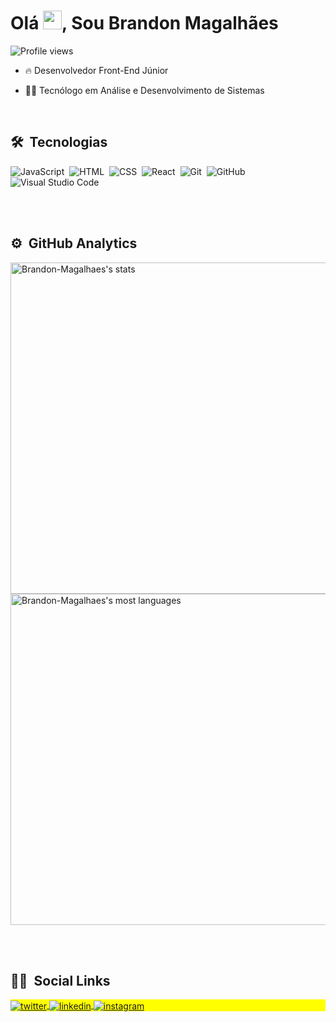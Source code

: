 <h1 align="left">Olá <img src="https://raw.githubusercontent.com/kaueMarques/kaueMarques/master/hi.gif" width="30px">, Sou Brandon Magalhães</h1>
<p align="left"> <img src="https://komarev.com/ghpvc/?username=Brandon-Magalhaes&color=yellow" alt="Profile views" /> </p>

- 🔥 Desenvolvedor Front-End Júnior

- 👨‍💻 Tecnólogo em Análise e Desenvolvimento de Sistemas
<br>

## 🛠 &nbsp;Tecnologias

![JavaScript](https://img.shields.io/badge/-JavaScript-05122A?style=flat&logo=javascript)&nbsp;
![HTML](https://img.shields.io/badge/-HTML-05122A?style=flat&logo=HTML5)&nbsp;
![CSS](https://img.shields.io/badge/-CSS-05122A?style=flat&logo=CSS3&logoColor=1572B6)&nbsp;
![React](https://img.shields.io/badge/-React-05122A?style=flat&logo=react)&nbsp;
![Git](https://img.shields.io/badge/-Git-05122A?style=flat&logo=git)&nbsp;
![GitHub](https://img.shields.io/badge/-GitHub-05122A?style=flat&logo=github)&nbsp;
![Visual Studio Code](https://img.shields.io/badge/-Visual%20Studio%20Code-05122A?style=flat&logo=visual-studio-code&logoColor=007ACC)&nbsp;

<br><br>

## ⚙️ &nbsp;GitHub Analytics

<p align="left">
<img width="530em" src="https://github-readme-stats.vercel.app/api?username=Brandon-Magalhaes&show_icons=true&theme=vision-friendly-dark" alt="Brandon-Magalhaes's stats"/>
<img width="530em" src="https://github-readme-stats.vercel.app/api/top-langs/?username=Brandon-Magalhaes&layout=compact&theme=vision-friendly-dark" alt="Brandon-Magalhaes's most languages"/>
</p>

<br><br>

## 🙍‍♂️ &nbsp;Social Links

<p align="left" style="background:yellow">
<a href="https://twitter.com/BrandonMSouza" target="_blank">
  <img align="center" src="https://img.shields.io/badge/-BrandonMagalhaes-05122A?style=flat&logo=twitter" alt="twitter"/>  
</a>
<a href="https://www.linkedin.com/in/brandon-magalh%C3%A3es-938083240/" target="_blank">
  <img align="center" src="https://img.shields.io/badge/-BrandonMagalhaes-05122A?style=flat&logo=linkedin" alt="linkedin"/>
</a>
<a href="https://www.instagram.com/brandondbz/" target="_blank">
 <img align="center" src="https://img.shields.io/badge/-BrandonMagalhaes-05122A?style=flat&logo=instagram" alt="instagram"/>
</a>
</p>
